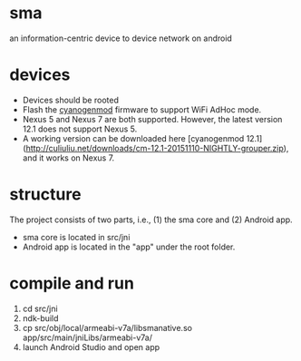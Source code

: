 # sma
an information-centric device to device network on android

# devices
- Devices should be rooted
- Flash the [cyanogenmod](http://www.cyanogenmod.org) firmware to support WiFi AdHoc mode.
- Nexus 5 and Nexus 7 are both supported. However, the latest version 12.1 does not support Nexus 5.
- A working version can be downloaded here [cyanogenmod 12.1] (http://culiuliu.net/downloads/cm-12.1-20151110-NIGHTLY-grouper.zip), and it works on Nexus 7.

# structure
The project consists of two parts, i.e., (1) the sma core and (2) Android app.

- sma core is located in src/jni
- Android app is located in the "app" under the root folder.

# compile and run
1. cd src/jni
2. ndk-build
3. cp src/obj/local/armeabi-v7a/libsmanative.so app/src/main/jniLibs/armeabi-v7a/
4. launch Android Studio and open app

